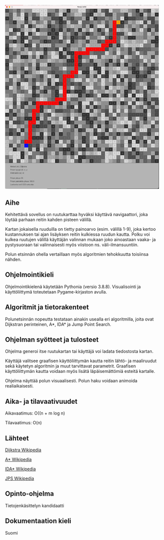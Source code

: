 <img src="/dokumentaatio/png/reittikartta.png" width="750">

## Aihe

Kehitettävä sovellus on ruutukarttaa hyväksi käyttävä navigaattori, joka löytää parhaan reitin kahden pisteen välillä.  

Kartan jokaisella ruuduilla on tietty painoarvo (esim. välillä 1-9), joka kertoo kustannuksen tai ajan lisäyksen reitin kulkiessa ruudun kautta.  Polku voi kulkea ruutujen välillä käyttäjän valinnan mukaan joko ainoastaan vaaka- ja pystysuoraan tai valinnaisesti myös viistoon ns. väli-ilmansuuntiin.

Polun etsinnän ohella vertaillaan myös algoritmien tehokkuutta toisiinsa nähden.

## Ohjelmointikieli

Ohjelmointikielenä käytetään Pythonia (versio 3.8.8).  Visualisointi ja käyttöliittymä toteutetaan Pygame-kirjaston avulla.

## Algoritmit ja tietorakenteet

Polunetsinnän nopeutta testataan ainakin usealla eri algoritmilla, joita ovat Dijkstran perinteinen, A*, IDA* ja Jump Point Search.

## Ohjelman syötteet ja tulosteet

Ohjelma generoi itse ruutukartan tai käyttäjä voi ladata tiedostosta kartan.

Käyttäjä valitsee graafisen käyttöliittymän kautta reitin lähtö- ja maaliruudut sekä käytetyn algoritmin ja muut tarvittavat parametrit.  Graafisen käyttöliittymän kautta voidaan myös lisätä läpäisemättömiä esteitä kartalle.

Ohjelma näyttää polun visuaalisesti.  Polun haku voidaan animoida realiaikaisesti.

## Aika- ja tilavaativuudet

Aikavaatimus: O((n + m log n)

Tilavaatimus: O(n)

## Lähteet

[Dijkstra Wikipedia](https://en.wikipedia.org/wiki/Dijkstra%27s_algorithm)

[A* Wikipedia](https://en.wikipedia.org/wiki/A*_search_algorithm)

[IDA* Wikipedia](https://en.wikipedia.org/wiki/Iterative_deepening_A*)

[JPS Wikipedia](https://en.wikipedia.org/wiki/Jump_point_search)

## Opinto-ohjelma

Tietojenkäsittelyn kandidaatti

## Dokumentaation kieli

Suomi
